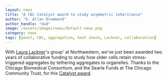 ```yaml
---
layout: news
title: "A CBC Catalyst award to study asymmetric inheritance"
author: "D. Allan Drummond"
author_handle: "dad"
image: /assets/images/news/default-news.png
category: news
tags: [yeast, CBC, aggregation, heat shock, Lackner, collaboration]
---
```

With [Laura Lackner][lackner]'s group' at Northwestern, we've just been awarded two years of collaborative funding to study how older cells retain stress-triggered aggregates by tethering aggregates to organelles. Thanks to the Chicago Biomedical Consortium, and the Searle Funds at The Chicago Community Trust, for this [Catalyst award][catalyst].

[lackner]: http://groups.molbiosci.northwestern.edu/lackner/
[catalyst]: http://www.chicagobiomedicalconsortium.org/grants/catalyst.php
